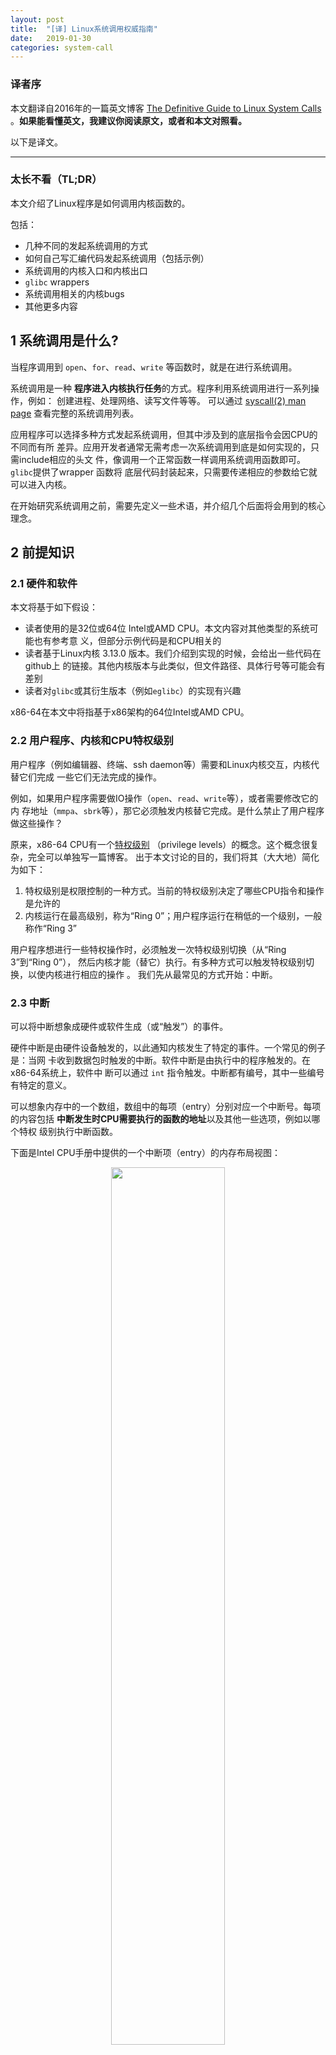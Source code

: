 ```yaml
---
layout: post
title:  "[译] Linux系统调用权威指南"
date:   2019-01-30
categories: system-call
---
```


### 译者序

本文翻译自2016年的一篇英文博客 [The Definitive Guide to Linux System
Calls](https://blog.packagecloud.io/eng/2016/04/05/the-definitive-guide-to-linux-system-calls/)
。**如果能看懂英文，我建议你阅读原文，或者和本文对照看。**

以下是译文。

----

### 太长不看（TL;DR）

本文介绍了Linux程序是如何调用内核函数的。

包括：

* 几种不同的发起系统调用的方式
* 如何自己写汇编代码发起系统调用（包括示例）
* 系统调用的内核入口和内核出口
* `glibc` wrappers
* 系统调用相关的内核bugs
* 其他更多内容

## 1 系统调用是什么?

当程序调用到 `open`、`for`、`read`、`write` 等函数时，就是在进行系统调用。

系统调用是一种 **程序进入内核执行任务**的方式。程序利用系统调用进行一系列操作，例如：
创建进程、处理网络、读写文件等等。 可以通过 [syscall(2) man
page](http://man7.org/linux/man-pages/man2/syscalls.2.html) 查看完整的系统调用列表。

应用程序可以选择多种方式发起系统调用，但其中涉及到的底层指令会因CPU的不同而有所
差异。应用开发者通常无需考虑一次系统调用到底是如何实现的，只需include相应的头文
件，像调用一个正常函数一样调用系统调用函数即可。`glibc`提供了wrapper 函数将
底层代码封装起来，只需要传递相应的参数给它就可以进入内核。

在开始研究系统调用之前，需要先定义一些术语，并介绍几个后面将会用到的核心理念。

## 2 前提知识

### 2.1 硬件和软件

本文将基于如下假设：

* 读者使用的是32位或64位 Intel或AMD CPU。本文内容对其他类型的系统可能也有参考意
  义，但部分示例代码是和CPU相关的
* 读者基于Linux内核 3.13.0 版本。我们介绍到实现的时候，会给出一些代码在github上
  的链接。其他内核版本与此类似，但文件路径、具体行号等可能会有差别
* 读者对`glibc`或其衍生版本（例如`eglibc`）的实现有兴趣

x86-64在本文中将指基于x86架构的64位Intel或AMD CPU。

### 2.2 用户程序、内核和CPU特权级别

用户程序（例如编辑器、终端、ssh daemon等）需要和Linux内核交互，内核代替它们完成
一些它们无法完成的操作。

例如，如果用户程序需要做IO操作（`open`、`read`、`write`等），或者需要修改它的内
存地址（`mmpa`、`sbrk`等），那它必须触发内核替它完成。是什么禁止了用户程序做这些操作？

原来，x86-64 CPU有一个[特权级别](https://en.wikipedia.org/wiki/Privilege_level)
（privilege levels）的概念。这个概念很复杂，完全可以单独写一篇博客。
出于本文讨论的目的，我们将其（大大地）简化为如下：

1. 特权级别是权限控制的一种方式。当前的特权级别决定了哪些CPU指令和操作是允许的
1. 内核运行在最高级别，称为“Ring 0”；用户程序运行在稍低的一个级别，一般称作“Ring 3”

用户程序想进行一些特权操作时，必须触发一次特权级别切换（从“Ring 3”到“Ring 0”），
然后内核才能（替它）执行。有多种方式可以触发特权级别切换，以使内核进行相应的操作
。 我们先从最常见的方式开始：中断。

### 2.3 中断

可以将中断想象成硬件或软件生成（或“触发”）的事件。

硬件中断是由硬件设备触发的，以此通知内核发生了特定的事件。一个常见的例子是：当网
卡收到数据包时触发的中断。软件中断是由执行中的程序触发的。在x86-64系统上，软件中
断可以通过 `int` 指令触发。中断都有编号，其中一些编号有特定的意义。

可以想象内存中的一个数组，数组中的每项（entry）分别对应一个中断号。每项
的内容包括 **中断发生时CPU需要执行的函数的地址**以及其他一些选项，例如以哪个特权
级别执行中断函数。

下面是Intel CPU手册中提供的一个中断项（entry）的内存布局视图：

<p align="center"><img src="/assets/img/system-call-definitive-guide/idt.png" width="60%" height="60%"></p>

注意其中有一个2bit的`DPL`（Descriptor Privilege Level，描述符特权级别）字段，这
个值决定了执行中断函数时CPU所应满足的最小特权级别。

**这就是当一个特定类型的中断事件发生时，CPU如何知道中断函数的地址，以及它应该以哪
个特权级别执行中断函数的原理。**

实际上，处理 x86-64 系统的中断还有很多其他方式。如果你想了解更多，可以阅读：

1. [8259可编程中断控制器](http://wiki.osdev.org/8259_PIC)（8259 Programmable Interrupt Controller）
1. [高级中断控制器](http://wiki.osdev.org/APIC)（Advanced Interrupt Controllers）
1. [IO高级中断控制器](http://wiki.osdev.org/IOAPIC)（IO Advanced Interrupt Controllers）

处理硬件和软件中断时还有一些其他复杂之处，例如中断号冲突（collision）和重映射
（remapping）。在本篇中我们不考虑这些方面。

### 2.4 型号特定寄存器（MSR）

（CPU）型号特定寄存器（Model Specific Registers， MSR）是用于特殊目的的控制寄存器，可以
控制CPU的特定特性。CPU文档里有列出每个MSR的地址。

可以分别使用CPU的`rdmsr`和`wrmsr`指令来读写MSR。也有命令行工具可以读写MSR，但是
不推荐这样做，因为改变这些值（尤其是系统正在运行时）是非常危险的，除非你非常小心
，知道自己在做什么。

如果不怕导致系统不稳定或造成不可逆的数据损坏，那可以安装`msr-tools`并加
载`msr`内核模块，然后就可以读写MSR了：

```shell
$ sudo apt-get install msr-tools
$ sudo modprobe msr
$ sudo rdmsr
```

本文接下来的一些系统调用使用了MSR。

### 2.5 不要手写汇编代码发起系统调用

**自己写汇编代码来发起系统调用并不是一个好主意。**其中一个重要原因是，`glibc`中
有一些额外代码，在系统调用之前或之后执行。

接下来的例子中我们使用`exit`系统调用。事实上你可以用
[`atexit`](http://man7.org/linux/man-pages/man3/atexit.3.html)
函数向`exit`注册回调函数，在它退出的时候就会执行。这些函数是从`glibc`里调用的，
而不是内核。因此，如果你自己写的汇编代码调用`exit`，那注册的回调函数就不会被执行
，因为这种方式绕过了`glibc`。

然而，徒手写汇编来调系统调用是一次很好的学习经历。

## 3 传统系统调用

根据前面的知识我们知道了两件事情：

1. 可以通过产生软中断触发内核执行
1. 可以通过 `int` 汇编指令产生软中断

将两者结合，我们就来到了Linux传统（Legacy）的系统调用接口。

Linux内核预留了一个特殊的软中断号`128` (`0x80`)，用户空间程序可以使用这个软中断
进入内核执行系统调用。对应的中断处理函数是`ia32_syscall`。接下来看一下代码实现。

从`trap_init`函数开始，[arch/x86/kernel/traps.c](https://github.com/torvalds/linux/blob/v3.13/arch/x86/kernel/traps.c#L770)：

```shell
void __init trap_init(void)
{
        /* ..... other code ... */

        set_system_intr_gate(IA32_SYSCALL_VECTOR, ia32_syscall);
```

其中 `IA32_SYSCALL_VECTOR` 为 `0x80`，定义在
[arch/x86/include/asm/irq_vectors.h.](https://github.com/torvalds/linux/blob/v3.13/arch/x86/kernel/traps.c#L770)
。

但是， **如果内核只给用户空间程序预留了一个软中断，内核如何知道中断触发的时候，该去
执行哪个系统调用呢？**

答案是，用户程序会将系统调用编号放到`eax`寄存器，系统调用所需的参数放到其他的通
用寄存器上。

[arch/x86/ia32/ia32entry.S](https://github.com/torvalds/linux/blob/v3.13/arch/x86/ia32/ia32entry.S#L378-L397) 对这个过程做了注释：

```c
* Emulated IA32 system calls via int 0x80.
 *
 * Arguments:
 * %eax System call number.
 * %ebx Arg1
 * %ecx Arg2
 * %edx Arg3
 * %esi Arg4
 * %edi Arg5
 * %ebp Arg6    [note: not saved in the stack frame, should not be touched]
 *
```

现在我们知道了如何发起系统调用，也知道了系统调用的参数应该放到哪里，接下来就写一
些内联汇编来试试。

### 3.1 用户程序端：写汇编发起传统系统调用

发起一次传统系统调用只需要少量内联汇编。虽然从学习的角度来说很有趣，但是我建议读
者永远不要（在生产环境）这样做。

在这个例子中，我们将调用 `exit` 系统调用，它只有一个参数：返回值。

首先，我们要找到 `exit` 的系统调用编号。内核有一个文件列出了所有的系统调用编
号。在build期间，这个文件会被多个脚本处理，最后生成用户空间会用到的头文件。

这个列表位于 [arch/x86/syscalls/syscall_32.tbl](https://github.com/torvalds/linux/blob/v3.13/arch/x86/syscalls/syscall_32.tbl)：

```c
1 i386  exit      sys_exit
```

`exit`的系统调用编号是1。根据我们前面的信息，我们只需要将系统调用编号放到`eax`寄存器，然
后将第一个参数（返回值）放到`ebx`。

如下是实现这个功能的简单C代码，其中包括几行内联汇编。这里将返回值设置为`42`。
(这个程序其实还可以简化，我是故意让它有一定冗余的，这样对没有GCC内联汇编基础的读
者来说会比较好看懂。)

```c
int
main(int argc, char *argv[])
{
  unsigned int syscall_nr = 1;
  int exit_status = 42;

  asm ("movl %0, %%eax\n"
       "movl %1, %%ebx\n"
       "int $0x80"
    : /* output parameters, we aren't outputting anything, no none */
      /* (none) */
    : /* input parameters mapped to %0 and %1, repsectively */
      "m" (syscall_nr), "m" (exit_status)
    : /* registers that we are "clobbering", unneeded since we are calling exit */
      "eax", "ebx");
}
```

编译运行，查看返回值：

```shell
$ gcc -o test test.c
$ ./test
$ echo $?
42
```

成功！我们通过触发一个软中断完成了一次传统系统调用。

### 3.2 内核端：`int $0x80` 入口

我们已经看到了如果从用户端触发一个系统调用，接下来看内核端是如何实现的。

前面提到内核注册了一个系统调用回调函数 `ia32_syscall`。这个函数定义在
[arch/x86/ia32/ia32entry.S](https://github.com/torvalds/linux/blob/v3.13/arch/x86/ia32/ia32entry.S#L426)
。函数里最重要的一件事情，就是调用 **真正的系统调用**：

```c
ia32_do_call:
        IA32_ARG_FIXUP
        call *ia32_sys_call_table(,%rax,8) # xxx: rip relative
```

宏 `IA32_ARG_FIXUP` 的作用是对传入的参数进行重新排列，以便能被当前的系统调用层正
确处理。

`ia32_sys_call_table` 是一个中断号列表，定义在
[arch/x86/ia32/syscall_ia32.c](https://github.com/torvalds/linux/blob/v3.13/arch/x86/ia32/syscall_ia32.c#L18-L25)
，注意代码结束处的 `#include`：

```c
const sys_call_ptr_t ia32_sys_call_table[__NR_ia32_syscall_max+1] = {
        /*
         * Smells like a compiler bug -- it doesn't work
         * when the & below is removed.
         */
        [0 ... __NR_ia32_syscall_max] = &compat_ni_syscall,
#include <asm/syscalls_32.h>
};
```

回忆前面我们在 [arch/x86/syscalls/syscall_64.tbl](https://github.com/torvalds/linux/blob/v3.13/arch/x86/syscalls/syscall_64.tbl#L69)
中看到了系统调用列表的定义。有几个脚本会在build期间运行，通过这个文件生成
`syscalls_32.h` 头文件，后者是合法的C代码文件，通过上面看到的`#include`插入到
`ia32_sys_call_table`。

这就是通过 **传统系统调用方式**进入内核的过程。

### 3.3 `iret`: 系统调用返回

至此我们已经看到了如何通过软中断进入内核，那么，系统调用结束后，内核又是如何释放
特权级别回到用户空间的呢？

如果查看 [Intel Software Developer's
Manual](ftp://download.intel.com/design/processor/manuals/253668.pdf)（警告：很
大的PDF），能看到一张非常有帮助的图，它解释了当特权级别发送改变时，程序栈是如
何组织的：

<p align="center"><img src="/assets/img/system-call-definitive-guide/isr_stack.png" width="60%" height="60%"></p>

当执行转交给 `ia32_syscall` 时，会发送一次特权级别切换，其结果是进入
`ia32_syscall` 时的栈会变成如上图所示的样子。从中可以看出，返回地址、包含特权级
别的CPU flags以及其他一些参数都在 `ia32_syscall` 执行之前压入到栈顶。

所以，内核只需要将这些值从栈里复制回它们原来所在的寄存器，程序就可以回到用户空间
继续执行。那么，如何做呢？

有几种方式，其中最简单的是通过 `iret` 指令。

Intel指令集手册解释说 `iret` 指令从栈上依次pop返回地址和保存的寄存器值：

> As with a real-address mode interrupt return, the IRET instruction pops the
> return instruction pointer, return code segment selector, and EFLAGS image
> from the stack to the EIP, CS, and EFLAGS registers, respectively, and then
> resumes execution of the interrupted program or procedure.

要在内核中找到相应的代码有点困难，因为它隐藏在多层宏后面，系统依赖这些宏处理很
多事情，比例信号和 `ptrace` 系统返回跟踪。

`irq_return` 定义在 [arch/x86/kernel/entry_64.S](https://github.com/torvalds/linux/blob/v3.13/arch/x86/kernel/entry_64.S#L1042-L1043)：

```c
irq_return:
  INTERRUPT_RETURN
```

其中 `INTERRUPT_RETURN` 定义在
[arch/x86/include/asm/irqflags.h](https://github.com/torvalds/linux/blob/v3.13/arch/x86/include/asm/irqflags.h#L132)
，就是 `iretq`。

**以上就是传统系统调用如何工作的。**

## 4 快速系统调用

传统系统调用看起来合情合理，但也有新的方式，它们不需要软中断，因此更快。

两种快速方法都包含两个指令：一个进入内核的指令和一个离开内核的指令。在Intel CPU
文档中，两种方法都被描述为“快速系统调用”（Fast System Call）。

不幸的是，对于当CPU是32bit模式或64bit模式时哪种方法是合法的，Intel和AMD的实现不
同。

为了最大化Intel和AMD CPU的兼容性：

1. 在32bit系统上：使用`sysenter`和`sysexit`
1. 在64bit系统上：使用`syscall`和`sysret`

### 4.1 32-bit快速系统调用

#### 4.1.1 `sysenter`/`sysexit`

使用sysenter发起系统调用比使用传统中断方式要复杂很多，涉及更多用户程序（通过
`glibc`）和内核之间的协作。

我们逐步来看，一窥其中的细节。首先来看 [Intel Instruction Set
Reference](http://www.intel.com/content/dam/www/public/us/en/documents/manuals/64-ia-32-architectures-software-developer-vol-2b-manual.pdf)
（警告：很大的PDF）如何描述`sysenter`的，以及如何使用它。

> Prior to executing the SYSENTER instruction, software must specify the
> privilege level 0 code segment and code entry point, and the privilege level 0
> stack segment and stack pointer by writing values to the following MSRs:
>
> • IA32_SYSENTER_CS (MSR address 174H) — The lower 16 bits of this MSR are the
> segment selector for the privilege level 0 code segment. This value is also
> used to determine the segment selector of the privilege level 0 stack segment
> (see the Operation section). This value cannot indicate a null selector.
>
> • IA32_SYSENTER_EIP (MSR address 176H) — The value of this MSR is loaded into
> RIP (thus, this value references the first instruction of the selected
> operating procedure or routine). In protected mode, only bits 31:0 are loaded.
>
> • IA32_SYSENTER_ESP (MSR address 175H) — The value of this MSR is loaded into
> RSP (thus, this value contains the stack pointer for the privilege level 0
> stack). This value cannot represent a non-canonical address. In protected
> mode, only bits 31:0 are loaded.

换言之，为了使`sysenter`能够接收到系统调用请求，内核必须设置3个MSR。这里最有意思的
MSR是`IA32_SYSENTER_EIP`（地址`0x176`），这个MSR是内核放置回调函数地址的地方，当
`sysenter`指令执行的时候，就触发调用相应的回调函数。

内核里写MSR的地方[arch/x86/vdso/vdso32-setup.c](https://github.com/torvalds/linux/blob/v3.13/arch/x86/vdso/vdso32-setup.c#L240)：

```c
void enable_sep_cpu(void)
{
        /* ... other code ... */

        wrmsr(MSR_IA32_SYSENTER_EIP, (unsigned long) ia32_sysenter_target, 0);
```

其中`MSR_IA32_SYSENTER_EIP`定义在[arch/x86/include/uapi/asm/msr-index.h](https://github.com/torvalds/linux/blob/v3.13/arch/x86/include/uapi/asm/msr-index.h#L54)，值为`0x00000176`。

和传统软中断系统调用类似，使用`sysenter`创建快速系统调用时也需要一个约定。
内核的[arch/x86/ia32/ia32entry.S](https://github.com/torvalds/linux/blob/v3.13/arch/x86/ia32/ia32entry.S#L99-L117)这里对这一过程做了注释说明：

```c
 * 32bit SYSENTER instruction entry.
 *
 * Arguments:
 * %eax System call number.
 * %ebx Arg1
 * %ecx Arg2
 * %edx Arg3
 * %esi Arg4
 * %edi Arg5
 * %ebp user stack
 * 0(%ebp) Arg6
```

回忆前面讲的，传统系统调用方式包含一个`iret`指令，用于在调用结束时返回用户程序。

跟踪`sysenter`工作的逻辑是一项相当复杂的工作，因为和软中断不同，`sysenter`并不
保存返回地址。内核在调用`sysenter`之前所做的工作，随着内核版本在不断变化（已经
变了，接下来在Bugs小节会看到）。

为了消除将来的变动带来的影响，用户程序使用一个叫`__kernel_vsyscall`的函数，它在
内核实现，但每个用户进程启动的时候它会映射到用户进程。这颇为怪异，它是内核函数，
但在用户空间运行。其实，`__kernel_vsyscall` 是一种被称为**虚拟动态共享库**（
virtual Dynamic Shared Object, vDSO）的一部分，这种技术允许**在用户空间执行内核
代码**。我们后面会深入介绍vDSO的原理和用途。现在，先看`__kernel_vsyscall`的实现
。

#### 4.1.2 `__kernel_vsyscall`实现

内核函数`__kernel_vsyscall`封装了`sysenter`调用约定（calling convention）,见
[arch/x86/vdso/vdso32/sysenter.S](https://github.com/torvalds/linux/blob/v3.13/arch/x86/vdso/vdso32/sysenter.S#L31-L40)
：

```c
__kernel_vsyscall:
.LSTART_vsyscall:
        push %ecx
.Lpush_ecx:
        push %edx
.Lpush_edx:
        push %ebp
.Lenter_kernel:
        movl %esp,%ebp
        sysenter
```

`__kernel_vsyscall`属于vDSO的一部分，vDSO是共享库，那用户程序是如何在运行时确定
函数地址的呢？

`__kernel_vsyscall`的地址写入了[ELF auxiliary vector](https://www.gnu.org/software/libc/manual/html_node/Auxiliary-Vector.html)（多功能矢量），用户程序能
（典型情况下通过`glibc`）找到后者并使用它。寻找ELF auxiliary vector有多种方式：

1. 通过 [getauxval](http://man7.org/linux/man-pages/man3/getauxval.3.html)，带`AT_SYSINFO`参数
1. 遍历环境变量，从内存解析

方法1是最简单的方式，但是`glibc` 2.16之后才支持。下面的示例代码使用方法2.

我们已经看到，`__kernel_vsyscall`在调用`sysenter`之前做了一些bookkeeping工作。因此
，要手动进入`sysenter`，我们需要：

1. 在 ELF auxiliary vector 中搜索`AT_SYSINFO`字段，这是写`__kernel_vsyscall`地址
   的地方
1. 将系统调用编号和参数写入寄存器，这一步和传统系统调用的步骤类似
1. 调用`__kernel_vsyscall`

不要试图自己写进入`sysenter`的wrapper函数，因为内核和它的进出系统调用的约定随着时
间在变，你的代码会变得不可用。应该永远使用`__kernel_vsyscall`进入sysenter。

#### 4.1.3 用户程序端：写汇编调用 `sysenter`

和传统系统调用的例子一样，我们手动调用 `exit` ，设置返回值为 `42`。

`exit` 系统调号是1，根据上面描述的调用接口，我们需要将系统调用编号放到`eax`寄存
器，第一个参数（返回值）放到`ebx`。

(这个程序其实还可以简化，我是故意让它有一定冗余的，这样对没有GCC内联汇编基础的读
者来说会比较好看懂。)

```c
#include <stdlib.h>
#include <elf.h>

int
main(int argc, char* argv[], char* envp[])
{
  unsigned int syscall_nr = 1;
  int exit_status = 42;
  Elf32_auxv_t *auxv;

  /* auxilliary vectors are located after the end of the environment
   * variables
   *
   * check this helpful diagram: https://static.lwn.net/images/2012/auxvec.png
   */
  while(*envp++ != NULL);

  /* envp is now pointed at the auxilliary vectors, since we've iterated
   * through the environment variables.
   */
  for (auxv = (Elf32_auxv_t *)envp; auxv->a_type != AT_NULL; auxv++)
  {
    if( auxv->a_type == AT_SYSINFO) {
      break;
    }
  }

  /* NOTE: in glibc 2.16 and higher you can replace the above code with
   * a call to getauxval(3):  getauxval(AT_SYSINFO)
   */

  asm(
      "movl %0,  %%eax    \n"
      "movl %1, %%ebx    \n"
      "call *%2          \n"
      : /* output parameters, we aren't outputting anything, no none */
        /* (none) */
      : /* input parameters mapped to %0 and %1, repsectively */
        "m" (syscall_nr), "m" (exit_status), "m" (auxv->a_un.a_val)
      : /* registers that we are "clobbering", unneeded since we are calling exit */
        "eax", "ebx");
}
```

(译者注：这里main函数`main(int argc, char* argv[], char* envp[])`的签名很特殊，
常见的main都是不带参数或带两个参数，带三个参数的平时还是比较少见。)

编译，运行，查看返回值：

```shell
$ gcc -m32 -o test test.c
$ ./test
$ echo $?
42
```

成功！我们使用 `sysenter` 方法调用了 `exit` 系统调用，而不是通过触发软件中断的方式。

#### 4.1.4 内核端：`sysenter` 入口

现在已经看到了如何在用户程序中通过 `__kernel_vsyscall` 以 `sysenter` 方式进入系
统调用，接下来看一下内核端的实现。

回忆前面，内核注册了一个系统调用回调函数 `ia32_sysenter_taret`。这个函数在
[arch/x86/ia32/ia32entry.S](https://github.com/torvalds/linux/blob/v3.13/arch/x86/ia32/ia32entry.S#L162-L163)
。看下执行系统调用的时候 `eax` 寄存器中的值如何被使用的：

```c
sysenter_dispatch:
        call    *ia32_sys_call_table(,%rax,8)
```

这和前面传统系统调用的代码完全相同：用系统调用编号作为索引去
`ia32_sys_call_table` 列表查找回调函数。也就是说，做完必须的bookkeeping工作后，
传统方式和 `sysenter` 方式通过相同的机制（表+索引）分发系统调用。

`ia32_sys_call_table` 是如何定义及构建出来的可以查看前面 `int $0x80 入口` 小节。

这就是通过 **`sysenter` 系统调用方式**进入内核的原理。

#### 4.1.5 `sysexit`：从 `sysenter` 返回

内核使用`sysexit`指令恢复用户程序的执行。

这个指令的使用并不像`iret`那样直接。调用者必须将需要返回的地址放到`rdx`寄存器，
将需要使用的程序栈地址放到`rcx`寄存器。这意味着应用程序需要自己计算程序恢复执行
时的地址，保存这个值，然后在调用 `sysexit` 之前恢复它。这个过程的代码实现
[arch/x86/ia32/ia32entry.S](https://github.com/torvalds/linux/blob/v3.13/arch/x86/ia32/ia32entry.S#L169-L185)
：

```c
sysexit_from_sys_call:
        andl    $~TS_COMPAT,TI_status+THREAD_INFO(%rsp,RIP-ARGOFFSET)
        /* clear IF, that popfq doesn't enable interrupts early */
        andl  $~0x200,EFLAGS-R11(%rsp)
        movl    RIP-R11(%rsp),%edx              /* User %eip */
        CFI_REGISTER rip,rdx
        RESTORE_ARGS 0,24,0,0,0,0
        xorq    %r8,%r8
        xorq    %r9,%r9
        xorq    %r10,%r10
        xorq    %r11,%r11
        popfq_cfi
        /*CFI_RESTORE rflags*/
        popq_cfi %rcx                           /* User %esp */
        CFI_REGISTER rsp,rcx
        TRACE_IRQS_ON
        ENABLE_INTERRUPTS_SYSEXIT32
```

`ENABLE_INTERRUPTS_SYSEXIT32` 宏封装了 `sysexit`，定义在
[arch/x86/include/asm/irqflags.h](https://github.com/torvalds/linux/blob/v3.13/arch/x86/include/asm/irqflags.h#L139-L143)
。

这就是 **32位系统上的快速系统调用**是如何工作的。

### 4.2 64-bit快速系统调用

接下来看64位系统的快速系统调用的工作原理，它用到了 `syscall` 和 `sysret` 两个指
令。

#### 4.2.1 `syscall`/`sysret`

[Intel Instruction Set Reference](http://www.intel.com/content/dam/www/public/us/en/documents/manuals/64-ia-32-architectures-software-developer-vol-2b-manual.pdf) (警告：很大的PDF）解释了`syscall`是如何工作的：

> SYSCALL invokes an OS system-call handler at privilege level 0. It does so by
> loading RIP from the IA32_LSTAR MSR (after saving the address of the
> instruction following SYSCALL into RCX).

意思是，要使内核接收系统调用请求，必须将对应的回调函数地址写到 `IA32_LSTAR` MSR
。相应的代码实现在
[arch/x86/kernel/cpu/common.c](https://github.com/torvalds/linux/blob/v3.13/arch/x86/kernel/cpu/common.c#L1128)
：

```c
void syscall_init(void)
{
        /* ... other code ... */
        wrmsrl(MSR_LSTAR, system_call);
```

`MSR_LSART` 的值是 `0xc0000082`，定义在[arch/x86/include/uapi/asm/msr-index.h](https://github.com/torvalds/linux/blob/v3.13/arch/x86/include/uapi/asm/msr-index.h#L9)。

和传统系统调用类似，`syscall` 方式需要定义一种调用约定（convention）：
**用户空间程序将系统调用编号放到 `rax` 寄存器，参数放到通用寄存器。**
这定义在[x86-64 ABI](http://www.x86-64.org/documentation/abi.pdf)的A.2.1小节:

> 1. User-level applications use as integer registers for passing the sequence
>    %rdi, %rsi, %rdx, %rcx, %r8 and %r9. The kernel interface uses %rdi, %rsi,
>    %rdx, %r10, %r8 and %r9.
> 2. A system-call is done via the syscall instruction. The kernel destroys
>    registers %rcx and %r11.
> 3. The number of the syscall has to be passed in register %rax.
> 4. System-calls are limited to six arguments,no argument is passed directly on
>    the stack.
> 5. Returning from the syscall, register %rax contains the result of the
>    system-call. A value in the range between -4095 and -1 indicates an error,
>    it is -errno.
> 6. Only values of class INTEGER or class MEMORY are passed to the kernel.

内核源文件 [arch/x86/kernel/entry_64.S](https://github.com/torvalds/linux/blob/v3.13/arch/x86/kernel/entry_64.S#L569-L591) 也对这个有注释说明。

接下来写汇编试验一下。

#### 4.2.2 用户空间：发起系统调用

还是前面的例子，手动写代码调用 `exit` 系统调用，设置返回值为 `42` 。

首先找 `exit` 的系统调用编号，这次定义在
[arch/x86/syscalls/syscall_64.tbl](https://github.com/torvalds/linux/blob/v3.13/arch/x86/syscalls/syscall_64.tbl#L69)
：

```c
60      common  exit                    sys_exit
```

按照调用约定，需要将 `60` 放到 `rax` 寄存器，第一个参数（返回值）放到 `rdi` 寄存
器。

相应的C代码：

```c
int
main(int argc, char *argv[])
{
  unsigned long syscall_nr = 60;
  long exit_status = 42;

  asm ("movq %0, %%rax\n"
       "movq %1, %%rdi\n"
       "syscall"
    : /* output parameters, we aren't outputting anything, no none */
      /* (none) */
    : /* input parameters mapped to %0 and %1, repsectively */
      "m" (syscall_nr), "m" (exit_status)
    : /* registers that we are "clobbering", unneeded since we are calling exit */
      "rax", "rdi");
}
```

编译，运行，查看返回值：

```shell
$ gcc -o test test.c
$ ./test
$ echo $?
42
```

成功！我们通过 **`syscall` 方式**完成了一次系统调用，避免了软中断，从而速度更快。

#### 4.2.3 内核空间：`syscall` 入口

接下来看内核端是如何实现的。

回忆前面，我们看到一个名为 `system_call` 函数的地址写到了`LSTAR` MSR。
我们来看下这个函数的实现，看它如何使用 `rax` 将执行交给系统调用的，
[arch/x86/kernel/entry_64.S](https://github.com/torvalds/linux/blob/v3.13/arch/x86/kernel/entry_64.S#L629)
：

```c
        call *sys_call_table(,%rax,8)  # XXX:    rip relative
```

和传统系统调用方式类似，`sys_call_table` 是一个数组，定义在C文件，通过
`#include` 方式生成。
[arch/x86/kernel/syscall_64.c](https://github.com/torvalds/linux/blob/v3.13/arch/x86/kernel/syscall_64.c#L25-L32)
，注意末尾的`#include`：

```c
asmlinkage const sys_call_ptr_t sys_call_table[__NR_syscall_max+1] = {
        /*
         * Smells like a compiler bug -- it doesn't work
         * when the & below is removed.
         */
        [0 ... __NR_syscall_max] = &sys_ni_syscall,
#include <asm/syscalls_64.h>
};
```

`syscall` 数组定义在
[arch/x86/syscalls/syscall_64.tbl](https://github.com/torvalds/linux/blob/v3.13/arch/x86/syscalls/syscall_64.tbl)
。也和传统方式类似，在内核编译期间脚本通过 `syscall_64.tbl` 生成 `syscalls_64.h`
。

这就是如何通过 `syscall` 方式的系统调用进入内核的过程。

#### 4.2.4 `sysret`：系统调用返回

内核通过 `sysret` 指令将执行过程返还给用户程序。`sysret` 比 `sysexit` 要简单，因
为当执行`syscall` 的时候，恢复执行的地址复制到了 `rcx`。只要你将值缓存到某处，在
调用 `sysret`离开之前再把它恢复到 `rcx`，那执行过程就好恢复到 `syscall`之前的程
序和状态。这很方便，因为 `sysenter` 还需要应用程序自己计算恢复执行的地址，需要用
到额外的寄存器。

相应的代码 [arch/x86/kernel/entry_64.S](https://github.com/torvalds/linux/blob/v3.13/arch/x86/kernel/entry_64.S#L650-L655)：

```c
movq RIP-ARGOFFSET(%rsp),%rcx
CFI_REGISTER    rip,rcx
RESTORE_ARGS 1,-ARG_SKIP,0
/*CFI_REGISTER  rflags,r11*/
movq    PER_CPU_VAR(old_rsp), %rsp
USERGS_SYSRET64
```

`USERGS_SYSRET64` 宏封装了 `sysret`，定义在 [arch/x86/include/asm/irqflags.h](https://github.com/torvalds/linux/blob/v3.13/arch/x86/include/asm/irqflags.h#L133-L135)。

这就是 **64位系统上快速系统调用**如何工作的。

## 5 通过 `syscall(2)` 半手动发起系统调用

现在，我们已经看到如何手动写汇编代码通过几种不同方式触发系统调用了。通常不需要自
己写汇编程序，`glibc`已经提供了wrapper函数处理这些事情。然而，有些系统调用
`glibc` 没有提供 wrapper，一个例子是
[`futex`](http://man7.org/linux/man-pages/man7/futex.7.html#NOTES)，快速用户空间
锁(fast userspace locking)系统调用。为什么没有为 `futex` 准备wrapper呢？

`futex` 的设计里它只会被库函数（library）调用，并不会被应用程序直接调用。因此，
要调用`futex`，你有两种方式可选：

1. 为每个你希望支持的平台生成汇编 stubs（桩函数）
1. 使用 `glibc` 提供的 `syscall` wrapper

如果要使用一个系统调用，但发现并没有对应的 wrapper 可用，你应该首选方法2。

接下来看如何使用 `glibc` 提供的 `syscall` 调用 `exit`，返回 `42`。

```c
#include <unistd.h>

int
main(int argc, char *argv[])
{
  unsigned long syscall_nr = 60;
  long exit_status = 42;

  syscall(syscall_nr, exit_status);
}
```

编译，运行，查看返回值：

```shell
$ gcc -o test test.c
$ ./test
$ echo $?
42
```

成功！我们用 `glibc` 提供的 `syscall` wrapper 发起了 `exit` 系统调用。

### `glibc` `syscall` wrapper 内部实现

代码 [sysdeps/unix/sysv/linux/x86_64/syscall.S](https://github.molgen.mpg.de/git-mirror/glibc/blob/glibc-2.15/sysdeps/unix/sysv/linux/x86_64/syscall.S#L24-L42)：

```c
/* Usage: long syscall (syscall_number, arg1, arg2, arg3, arg4, arg5, arg6)
   We need to do some arg shifting, the syscall_number will be in
   rax.  */


        .text
ENTRY (syscall)
        movq %rdi, %rax         /* Syscall number -> rax.  */
        movq %rsi, %rdi         /* shift arg1 - arg5.  */
        movq %rdx, %rsi
        movq %rcx, %rdx
        movq %r8, %r10
        movq %r9, %r8
        movq 8(%rsp),%r9        /* arg6 is on the stack.  */
        syscall                 /* Do the system call.  */
        cmpq $-4095, %rax       /* Check %rax for error.  */
        jae SYSCALL_ERROR_LABEL /* Jump to error handler if error.  */
L(pseudo_end):
        ret                     /* Return to caller.  */
```

前面我们介绍过x86_64 ABI文档，描述了用户态和内核态的调用约定。

**这段汇编 stub 代码非常酷，因为它同时展示了两个调用约定**：传递给这个函数的参数
符合 **用户空间调用约定**，然后将这些参数移动到其他寄存器，使得它们在通过 `syscall`
进入内核之前符合 **内核调用约定**。

这就是 `glibc` wrapper 如何工作的。

## 6 虚拟系统调用

到目前为止，我们已经展示了通过多种触发系统调用的方式从用户空间进入内核的过程。

**如果用户程序不进入内核，就可以发起特定的系统调用呢？**

这就是Linux虚拟动态共享库（VDSO）技术。Linux vDSO 是一段内核代码，但被映射到用户
空间，因而可以被用户空间的程序直接调用。其设计思想就是部分系统调用无需用户程序
进入内核就可以调用，一个例子就是 `gettimeofday`。

调用 `gettimeofday` 系统调用的程序无需进入内核，而是调用内核提供的、运行在用户空
间的代码。无需软中断，无需复杂的 `sysenter` 或 `syscall` 等bookkeeping工作，就像
一个正常的函数调用一样。

使用 `ldd` 查看时，可以看到列出的第一个已加载库就是 vDSO：

```shell
$ ldd `which bash`
  linux-vdso.so.1 =>  (0x00007fff667ff000)
  libtinfo.so.5 => /lib/x86_64-linux-gnu/libtinfo.so.5 (0x00007f623df7d000)
  libdl.so.2 => /lib/x86_64-linux-gnu/libdl.so.2 (0x00007f623dd79000)
  libc.so.6 => /lib/x86_64-linux-gnu/libc.so.6 (0x00007f623d9ba000)
  /lib64/ld-linux-x86-64.so.2 (0x00007f623e1ae000)
```

接下来看 vDSO 在内核是如何实现的。

### 6.1 vDSO在内核中的实现

vDSO 的代码位于
[arch/x86/vdso/](https://github.com/torvalds/linux/tree/v3.13/arch/x86/vdso)，由
一些汇编、C和一个连接器脚本组成。

连接器脚本是一个很酷的东西，
[arch/x86/vdso/vdso.lds.S](https://github.com/torvalds/linux/blob/v3.13/arch/x86/vdso/vdso.lds.S)
：

```shell
/*
 * This controls what userland symbols we export from the vDSO.
 */
VERSION {
        LINUX_2.6 {
        global:
                clock_gettime;
                __vdso_clock_gettime;
                gettimeofday;
                __vdso_gettimeofday;
                getcpu;
                __vdso_getcpu;
                time;
                __vdso_time;
        local: *;
        };
}
```

链接器脚本是一个很有用的东西，但知道的人并不多。这个脚本排列了即将通过 vDSO 导出
的符号（函数）。我们能看到它导出了4个函数，每个函数都有两个名字。每个函数的定义
可以在这个目录中的C文件中找到。

例如，`gettimeofday` 在 [arch/x86/vdso/vclock_gettime.c](https://github.com/torvalds/linux/blob/v3.13/arch/x86/vdso/vclock_gettime.c#L281-L282)：

```shell
int gettimeofday(struct timeval *, struct timezone *)
        __attribute__((weak, alias("__vdso_gettimeofday")));
```

这里定义了 `gettimeofday` 是 `__vdso_gettimeofday` 的[weak
alias](https://gcc.gnu.org/onlinedocs/gcc-4.3.5/gcc/Function-Attributes.html)。
后者的定义在 [同一个源文件
](https://github.com/torvalds/linux/blob/v3.13/arch/x86/vdso/vclock_gettime.c#L260-L280)
中，当用户程序调用 `gettimeofday` 时，实际执行的是 `__vdso_gettimeofday`。

### 6.2 在内存中定位 vDSO

由于[地址空间布局随机化
](https://en.wikipedia.org/wiki/Address_space_layout_randomization)(address
space layout randomization)的存在，vDSO 会在程序启动时加载到一个随机地址。
那么，用户程序是如何找到 vDSO 的呢？

前面 `sysenter` 章节，我们看到用户程序应该调用 `__kernel_vsyscall` 而
不是写他们自己的 `sysenter` 汇编代码。这个函数其实就是 vDSO 的一部分。
相同的代码用于在 [ELF auxiliary
headers](https://www.gnu.org/software/libc/manual/html_node/Auxiliary-Vector.html)
里搜索一个 `AT_SYSINFO` 类型的头，以此来定位 `__kernel_vsyscall` 的位置。

类似地，要确定 vDSO 的地址，用户程序可以搜索 `AT_SYSINFO_EHDR` 类型 ELF auxiliary
header，它包含了 vDSO 的 ELF 头的内存地址。

以上两种情况，内核都在程序加载时将 vDSO 地址写入 ELF 头，这就是为什么 vDSO 的地
址永远出现在 `AT_SYSINFO_EHDR` 和 `AT_SYSINFO` 的原因。

定位到header之后，用户程序就可以解析 ELF 对象（例如通过 `libelf`），调用里面的函数
。这种方式很好，因为这意味着 vDSO 可以用到一些 ELF 特性，例如 [符号版本
](https://www.akkadia.org/drepper/symbol-versioning)。

内核文档
[Documentation/vDSO/](https://github.com/torvalds/linux/tree/v3.13/Documentation/vDSO)
提供了一个解析和调用 vDSO 中函数的例子。

### 6.3 `glibc` 中的 vDSO

很多情况下大家已经用到了vDSO，只是没意识到，这是因为 `glibc` 使用我们前面介绍的
接口对它做了封装。

当程序加载的时候，[动态连接器和加载器
](http://man7.org/linux/man-pages/man8/ld.so.8.html)会加载程序依赖的动态链接库（
DSO），其中就包括 vDSO。

解析 ELF 头的时候，`glibc` 保存了vDSO的位置信息等数据，后面加载的时候会用上。另
外，它还包含了一个很短的 stub 函数，在系统调用真正发生之前在vDSO中查找符号（函数
）。

例如，`glibc` 中的 `gettimeofday` 函数，
[sysdeps/unix/sysv/linux/x86_64/gettimeofday.c](https://github.molgen.mpg.de/git-mirror/glibc/blob/glibc-2.15/sysdeps/unix/sysv/linux/x86_64/gettimeofday.c#L26-L37)
：

```c
void *gettimeofday_ifunc (void) __asm__ ("__gettimeofday");

void *
gettimeofday_ifunc (void)
{
  PREPARE_VERSION (linux26, "LINUX_2.6", 61765110);

  /* If the vDSO is not available we fall back on the old vsyscall.  */
  return (_dl_vdso_vsym ("gettimeofday", &linux26)
          ?: (void *) VSYSCALL_ADDR_vgettimeofday);
}
__asm (".type __gettimeofday, %gnu_indirect_function");
```

这段代码在 vDSO 中寻找 `gettimeofday` 函数的地址并返回，它使用了[重定向函
数](http://willnewton.name/uncategorized/using-gnu-indirect-functions/)（
indirect function）来优雅地完成这一过程。

应用程序就是通过这种方式经 `glibc` 调用 vDSO 的 `gettimeofday` 函数，从而避免了
切换到内核、提升特权级别以及触发软中断等过程。

**以上就是Linux 32和64位系统上所有的发起系统调用的方法**，适用于Intel和AMD CPU。

## 7 `glibc` 系统调用 wrappers

前面讨论的都是Linux系统调用本身，接下来将范围稍微向外一些，看一看`glibc`作为更上
层库是如何处理系统调用的。

对于很多系统调用，`glibc` 只用到了一个简单的wrapper程序：将参数放到合适的寄存器
，然后执行 `syscall` 或 `int $0x80` 指令，或者调用 `__kernel_vsyscall`。这个过程
用到了一系列的列表，这些列表的核心内容定义在几个文本文件里，然后被脚本文件处理之
后生成C代码。

例如，
[sysdeps/unix/syscalls.list](https://github.molgen.mpg.de/git-mirror/glibc/blob/glibc-2.15/sysdeps/unix/syscalls.list)
文件描述了一些常规系统调用：

```c
access          -       access          i:si    __access        access
acct            -       acct            i:S     acct
chdir           -       chdir           i:s     __chdir         chdir
chmod           -       chmod           i:si    __chmod         chmod
```

要了解每一列代表什么，请查看这个文件里的注释：
[sysdeps/unix/make-syscalls.sh](https://github.molgen.mpg.de/git-mirror/glibc/blob/glibc-2.15/sysdeps/unix/make-syscalls.sh)
。

更复杂的系统调用，例如 `exit`，并没有包含在这样的文本文件中，因为它们涉及到独立
的C或汇编处理函数实现。

我们将来的博客会针对有趣的系统调用来探索 `glibc` 的实现以及Linux内核相关的内容。

## 8 `syscall` 相关的有趣 bugs

如果不趁此机会介绍几个与 `syscall` 相关的著名的 bug，就未免太过遗憾了。

我们来看两个。

### 8.1 CVE-2010-3301

[这个安全漏洞](http://cve.mitre.org/cgi-bin/cvename.cgi?name=2010-3301)允许本地
用户获取 root 权限。

根本原因是汇编代码有一个小 bug，在 x86-64 平台上允许用户程序进行传统方式的系统调
用。恶意代码非常聪明：它用 `mmap` 在一个特定地址生成一块内存区域，然后利用整形溢
出（integer overflow）使得如下代码（还记得这段代码吗？在前面的传统系统调用小节我
们介绍过）将执行移交到一段任意地址，以内核代码模式运行，将进程的特权级别升级到
root 级。

```c
call *ia32_sys_call_table(,%rax,8)
```

### 8.2 Android `sysenter` ABI hardcode

还记得前面说过，不要在应用程序中hardcode `sysenter` ABI吗？

不幸的是，android-x86 的开发者犯了这个错误，导致内核 API 变了之后，android-x86
突然停止工作。

内核开发者只好恢复了老版`sysenter` ABI，以避免那些 hardcode ABI 的 android 设备
无法使用。

[这是
](http://git.kernel.org/cgit/linux/kernel/git/tip/tip.git/commit/?id=30bfa7b3488bfb1bb75c9f50a5fcac1832970c60)
内核的修复代码，可以从中找到导致这次问题的 android 代码的 commit 地址。

记住：永远不要自己写 `sysenter` 汇编代码。如果出于某些原因不得不自己实现，请使
用和我们上面给出的例子类似的代码，至少要经过`__kernel_vsyscall` API。

## 9 结束语

Linux内核的系统调用基础架构相当复杂。有多种方式可以发起系统调用，各有优缺点。

通常来说，自己写汇编代码来发起系统调用并不是一个好主意，因为内核的 ABI 可能会有
不兼容更新。内核和 libc 实现通常（可能）会为每个系统自动选择最快的系统调用方式。

如果无法使用 `glibc` 提供的 wrapper（或者没有wrapper可用），你至少应该使用 `syscall`
wrapper，或者尝试 vDSO 提供的 `__kernel_vsyscall`。

保持关注本博客，我们将来会真对单个系统调用及其实现进行研究。

## 10 我们的相关文章

如果对本文感兴趣，那么你可能对我们的以下文章也感兴趣：

1. [(译) strace 是如何工作的]({% link _posts/2019-02-02-how-does-strace-work-zh.md %})
1. [(译) ltrace 是如何工作的]({% link _posts/2019-02-07-how-does-ltrace-work-zh.md %})
